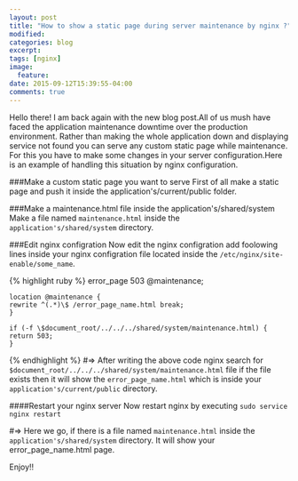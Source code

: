 ```yaml
---
layout: post
title: "How to show a static page during server maintenance by nginx ?"
modified:
categories: blog
excerpt:
tags: [nginx]
image:
  feature:
date: 2015-09-12T15:39:55-04:00
comments: true
---
```

Hello there! I am back again with the new blog post.All of us mush have faced the application maintenance
downtime over the production environment. Rather than making the whole application down and displaying
service not found you can serve any custom static page while maintenance. For this you have to make some
changes in your server configuration.Here is an example of handling this situation by nginx configuration.

###Make a custom static page you want to serve
First of all make a static page and push it inside the application's/current/public folder.

###Make a maintenance.html file inside the application's/shared/system
Make a file named ```maintenance.html``` inside the ```application's/shared/system``` directory.

###Edit nginx configration
Now edit the nginx configration add foolowing lines inside your nginx configration file located inside the
```/etc/nginx/site-enable/some_name```.

{% highlight ruby %}
error_page 503 @maintenance;

    location @maintenance {
    rewrite ^(.*)\$ /error_page_name.html break;
    }

    if (-f \$document_root/../../../shared/system/maintenance.html) {
    return 503;
    }

{% endhighlight %}
#=> After writing the above code nginx search for ```$document_root/../../../shared/system/maintenance.html``` file if the file exists then it will show the ```error_page_name.html``` which is inside your ```application's/current/public``` directory.

####Restart your nginx server
Now restart nginx by executing
```sudo service nginx restart ```

#=> Here we go, if there is a file named ```maintenance.html``` inside the ```application's/shared/system``` directory. It will show your error_page_name.html page.

Enjoy!!




